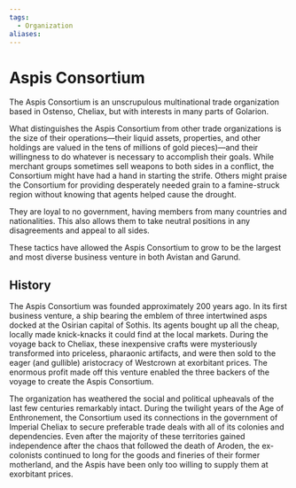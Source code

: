 ```yaml
---
tags:
  - Organization
aliases:
---
```

# Aspis Consortium
The Aspis Consortium is an unscrupulous multinational trade organization based in Ostenso, Cheliax, but with interests in many parts of Golarion.

What distinguishes the Aspis Consortium from other trade organizations is the size of their operations—their liquid assets, properties, and other holdings are valued in the tens of millions of gold pieces)—and their willingness to do whatever is necessary to accomplish their goals. While merchant groups sometimes sell weapons to both sides in a conflict, the Consortium might have had a hand in starting the strife. Others might praise the Consortium for providing desperately needed grain to a famine-struck region without knowing that agents helped cause the drought.

They are loyal to no government, having members from many countries and nationalities. This also allows them to take neutral positions in any disagreements and appeal to all sides.

These tactics have allowed the Aspis Consortium to grow to be the largest and most diverse business venture in both Avistan and Garund.
## History
The Aspis Consortium was founded approximately 200 years ago. In its first business venture, a ship bearing the emblem of three intertwined asps docked at the Osirian capital of Sothis. Its agents bought up all the cheap, locally made knick-knacks it could find at the local markets. During the voyage back to Cheliax, these inexpensive crafts were mysteriously transformed into priceless, pharaonic artifacts, and were then sold to the eager (and gullible) aristocracy of Westcrown at exorbitant prices. The enormous profit made off this venture enabled the three backers of the voyage to create the Aspis Consortium.

The organization has weathered the social and political upheavals of the last few centuries remarkably intact. During the twilight years of the Age of Enthronement, the Consortium used its connections in the government of Imperial Cheliax to secure preferable trade deals with all of its colonies and dependencies. Even after the majority of these territories gained independence after the chaos that followed the death of Aroden, the ex-colonists continued to long for the goods and fineries of their former motherland, and the Aspis have been only too willing to supply them at exorbitant prices.